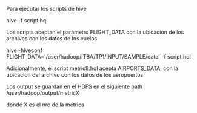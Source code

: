 Para ejecutar los scripts de hive

hive -f script.hql

Los scripts aceptan el parámetro FLIGHT_DATA con la ubicacion de los archivos con los datos de los vuelos

hive -hiveconf FLIGHT_DATA='/user/hadoop/ITBA/TP1/INPUT/SAMPLE/data' -f script.hql

Adicionalmente, el script metric9.hql acepta AIRPORTS_DATA, con la ubicacion del archivo con los datos de los aeropuertos

Los output se guardan en el HDFS en el siguiente path
/user/hadoop/output/metricX

donde X es el nro de la métrica
